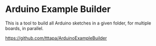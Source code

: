 # Arduino Example Builder

This is a tool to build all Arduino sketches in a given folder, for multiple
boards, in parallel.

<https://github.com/tttapa/ArduinoExampleBuilder>